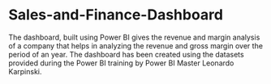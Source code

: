# Sales-and-Finance-Dashboard
The dashboard, built using Power BI gives the revenue and margin analysis of a company that helps in analyzing the revenue and gross margin over the period of an year.
The dashboard has been created using the datasets provided during the Power BI training by Power BI Master Leonardo Karpinski. 
